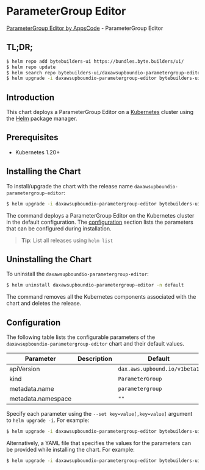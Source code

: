 # ParameterGroup Editor

[ParameterGroup Editor by AppsCode](https://byte.builders) - ParameterGroup Editor

## TL;DR;

```bash
$ helm repo add bytebuilders-ui https://bundles.byte.builders/ui/
$ helm repo update
$ helm search repo bytebuilders-ui/daxawsupboundio-parametergroup-editor --version=v0.4.18
$ helm upgrade -i daxawsupboundio-parametergroup-editor bytebuilders-ui/daxawsupboundio-parametergroup-editor -n default --create-namespace --version=v0.4.18
```

## Introduction

This chart deploys a ParameterGroup Editor on a [Kubernetes](http://kubernetes.io) cluster using the [Helm](https://helm.sh) package manager.

## Prerequisites

- Kubernetes 1.20+

## Installing the Chart

To install/upgrade the chart with the release name `daxawsupboundio-parametergroup-editor`:

```bash
$ helm upgrade -i daxawsupboundio-parametergroup-editor bytebuilders-ui/daxawsupboundio-parametergroup-editor -n default --create-namespace --version=v0.4.18
```

The command deploys a ParameterGroup Editor on the Kubernetes cluster in the default configuration. The [configuration](#configuration) section lists the parameters that can be configured during installation.

> **Tip**: List all releases using `helm list`

## Uninstalling the Chart

To uninstall the `daxawsupboundio-parametergroup-editor`:

```bash
$ helm uninstall daxawsupboundio-parametergroup-editor -n default
```

The command removes all the Kubernetes components associated with the chart and deletes the release.

## Configuration

The following table lists the configurable parameters of the `daxawsupboundio-parametergroup-editor` chart and their default values.

|     Parameter      | Description |                 Default                 |
|--------------------|-------------|-----------------------------------------|
| apiVersion         |             | <code>dax.aws.upbound.io/v1beta1</code> |
| kind               |             | <code>ParameterGroup</code>             |
| metadata.name      |             | <code>parametergroup</code>             |
| metadata.namespace |             | <code>""</code>                         |


Specify each parameter using the `--set key=value[,key=value]` argument to `helm upgrade -i`. For example:

```bash
$ helm upgrade -i daxawsupboundio-parametergroup-editor bytebuilders-ui/daxawsupboundio-parametergroup-editor -n default --create-namespace --version=v0.4.18 --set apiVersion=dax.aws.upbound.io/v1beta1
```

Alternatively, a YAML file that specifies the values for the parameters can be provided while
installing the chart. For example:

```bash
$ helm upgrade -i daxawsupboundio-parametergroup-editor bytebuilders-ui/daxawsupboundio-parametergroup-editor -n default --create-namespace --version=v0.4.18 --values values.yaml
```
